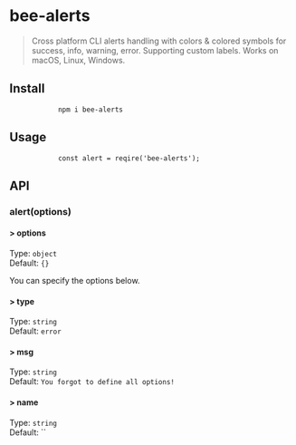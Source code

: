 # bee-alerts

> Cross platform CLI alerts handling with colors & colored symbols for success, info, warning, error. Supporting custom labels. Works on macOS, Linux, Windows.

## Install
                npm i bee-alerts

## Usage
                const alert = reqire('bee-alerts');

## API

### alert(options)

#### > options
Type: `object`<br/>
Default: `{}`

You can specify the options below.

#### > type
Type: `string`<br/>
Default: `error`

#### > msg
Type: `string`<br/>
Default: `You forgot to define all options!`

#### > name
Type: `string`<br/>
Default: ``